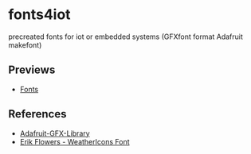 # fonts4iot
precreated fonts for iot or embedded systems (GFXfont format Adafruit makefont)

## Previews
* [Fonts](fonts/README.md)

## References
* [Adafruit-GFX-Library](https://github.com/adafruit/Adafruit-GFX-Library)
* [Erik Flowers - WeatherIcons Font](https://github.com/erikflowers/weather-icons)
